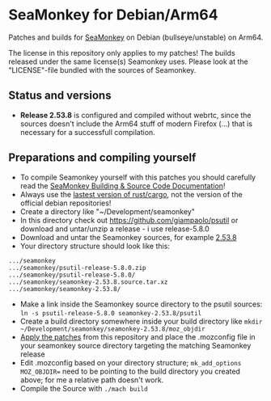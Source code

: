 # SeaMonkey for Debian/Arm64
Patches and builds for [SeaMonkey](https://www.seamonkey-project.org) on Debian (bullseye/unstable) on Arm64.

The license in this repository only applies to my patches! The builds released under the same license(s) Seamonkey uses. Please look at the "LICENSE"-file bundled with the sources of Seamonkey.

## Status and versions

- **Release 2.53.8** is configured and compiled without webrtc, since the sources doesn't include the Arm64 stuff of modern Firefox (...) that is necessary for a successfull compilation.

## Preparations and compiling yourself

- To compile Seamonkey yourself with this patches you should carefully read the [SeaMonkey Building & Source Code Documentation](https://www.seamonkey-project.org/dev/code-development)!
- Always use the [lastest version of rust/cargo](https://doc.rust-lang.org/cargo/getting-started/installation.html), not the version of the official debian repositories!
- Create a directory like "~/Development/seamonkey"
- In this directory check out https://github.com/giampaolo/psutil or download and untar/unzip a release - i use release-5.8.0
- Download and untar the Seamonkey sources, for example [2.53.8](https://archive.mozilla.org/pub/seamonkey/releases/2.53.8/source/seamonkey-2.53.8.source.tar.xz)
- Your directory structure should look like this:
``` raw
.../seamonkey
.../seamonkey/psutil-release-5.8.0.zip
.../seamonkey/psutil-release-5.8.0/
.../seamonkey/seamonkey-2.53.8.source.tar.xz
.../seamonkey/seamonkey-2.53.8/
```
- Make a link inside the Seamonkey source directory to the psutil sources: ```ln -s psutil-release-5.8.0 seamonkey-2.53.8/psutil```
- Create a build directory somewhere inside your build directory like ```mkdir ~/Development/seamonkey/seamonkey-2.53.8/moz_objdir```
- [Apply the patches](https://www.pair.com/support/kb/paircloud-diff-and-patch/) from this repository and place the .mozconfig file in your seamonkey source directory targeting the matching Seamonkey release
- Edit .mozconfig based on your directory structure; ```mk_add_options MOZ_OBJDIR=``` need to be pointing to the build directory you created above; for me a relative path doesn't work.
- Compile the Source with ```./mach build```


